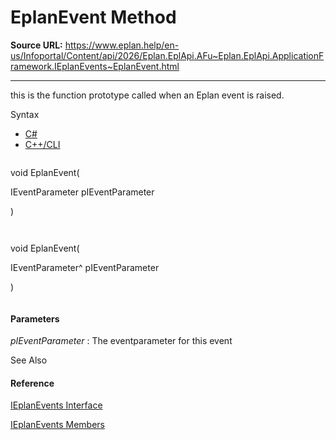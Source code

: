 # EplanEvent Method

**Source URL:** https://www.eplan.help/en-us/Infoportal/Content/api/2026/Eplan.EplApi.AFu~Eplan.EplApi.ApplicationFramework.IEplanEvents~EplanEvent.html

---

this is the function prototype called when an Eplan event is raised.

Syntax

- [C#](#i-syntax-CS)
- [C++/CLI](#i-syntax-CPP2005)

```
```
void EplanEvent( 
   IEventParameter pIEventParameter
)
```
```

```
```
void EplanEvent( 
   IEventParameter^ pIEventParameter
)
```
```

#### Parameters

*pIEventParameter*
:   The eventparameter for this event



See Also

#### Reference

[IEplanEvents Interface](Eplan.EplApi.AFu~Eplan.EplApi.ApplicationFramework.IEplanEvents.html)
  
[IEplanEvents Members](Eplan.EplApi.AFu~Eplan.EplApi.ApplicationFramework.IEplanEvents_members.html)